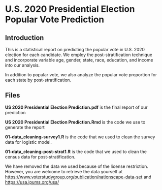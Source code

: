 # U.S. 2020 Presidential Election Popular Vote Prediction

## Introduction

This is a statistical report on predicting the popular vote in U.S. 2020 election for each candidate. We employ the post-stratification technique and incorporate variable age, gender, state, race, education, and income into our analysis.

In addition to popular vote, we also analyze the popular vote proportion for each state by post-stratification.

## Files

__US 2020 Presidential Election Prediction.pdf__ is the final report of our prediction

__US 2020 Presidential Election Prediction.Rmd__ is the code we use to generate the report

__01-data_cleaning-survey1.R__ is the code that we used to clean the survey data for logistic model.

__01-data_cleaning-post-strat1.R__ is the code that we used to clean the census data for post-stratification.

We have removed the data we used because of the license restriction. However, you are welcome to retrieve the data yourself at https://www.voterstudygroup.org/publication/nationscape-data-set and https://usa.ipums.org/usa/
